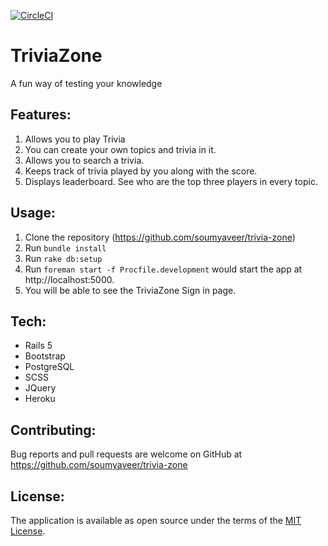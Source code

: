 [![CircleCI](https://circleci.com/gh/soumyaveer/trivia-zone/tree/master.svg?style=svg)](https://circleci.com/gh/soumyaveer/trivia-zone/tree/master)

# TriviaZone
A fun way of testing your knowledge

## Features:

1. Allows you to play Trivia
2. You can create your own topics and trivia in it.
3. Allows you to search a trivia.
4. Keeps track of trivia played by you along with the score.
2. Displays leaderboard. See who are the top three players in every topic.

## Usage:

1. Clone the repository (https://github.com/soumyaveer/trivia-zone)
2. Run `bundle install`
3. Run `rake db:setup`
4. Run `foreman start -f Procfile.development` would start the app at http://localhost:5000.
5. You will be able to see the TriviaZone Sign in page.

## Tech:

* Rails 5
* Bootstrap
* PostgreSQL
* SCSS
* JQuery
* Heroku

## Contributing:

Bug reports and pull requests are welcome on GitHub at https://github.com/soumyaveer/trivia-zone

## License:

The application is available as open source under the terms of the [MIT License](https://opensource.org/licenses/MIT).


